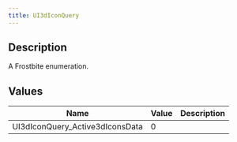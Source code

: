 ```yaml
---
title: UI3dIconQuery
---
```

## Description

A Frostbite enumeration.

## Values

| Name                             | Value | Description |
| -------------------------------- | ----- | ----------- |
| UI3dIconQuery\_Active3dIconsData | 0     |             |
